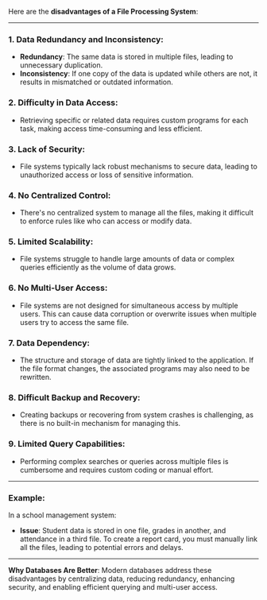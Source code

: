 Here are the **disadvantages of a File Processing System**:

---

### 1. **Data Redundancy and Inconsistency**:

- **Redundancy**: The same data is stored in multiple files, leading to unnecessary duplication.
- **Inconsistency**: If one copy of the data is updated while others are not, it results in mismatched or outdated information.

### 2. **Difficulty in Data Access**:

- Retrieving specific or related data requires custom programs for each task, making access time-consuming and less efficient.

### 3. **Lack of Security**:

- File systems typically lack robust mechanisms to secure data, leading to unauthorized access or loss of sensitive information.

### 4. **No Centralized Control**:

- There's no centralized system to manage all the files, making it difficult to enforce rules like who can access or modify data.

### 5. **Limited Scalability**:

- File systems struggle to handle large amounts of data or complex queries efficiently as the volume of data grows.

### 6. **No Multi-User Access**:

- File systems are not designed for simultaneous access by multiple users. This can cause data corruption or overwrite issues when multiple users try to access the same file.

### 7. **Data Dependency**:

- The structure and storage of data are tightly linked to the application. If the file format changes, the associated programs may also need to be rewritten.

### 8. **Difficult Backup and Recovery**:

- Creating backups or recovering from system crashes is challenging, as there is no built-in mechanism for managing this.

### 9. **Limited Query Capabilities**:

- Performing complex searches or queries across multiple files is cumbersome and requires custom coding or manual effort.

---

### Example:

In a school management system:

- **Issue**: Student data is stored in one file, grades in another, and attendance in a third file. To create a report card, you must manually link all the files, leading to potential errors and delays.

---

**Why Databases Are Better**: Modern databases address these disadvantages by centralizing data, reducing redundancy, enhancing security, and enabling efficient querying and multi-user access.
